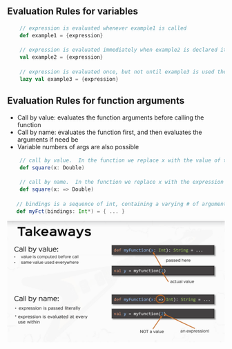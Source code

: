 ## Evaluation Rules for variables

<!-- code -->
```scala
    // expression is evaluated whenever example1 is called
    def example1 = {expression}      
    
    // expression is evaluated immediately when example2 is declared its value copied once
    val example2 = {expression}

    // expression is evaluated once, but not until example3 is used the first time     
    lazy val example3 = {expression} 
```


## Evaluation Rules for function arguments

- Call by value: evaluates the function arguments before calling the function
- Call by name: evaluates the function first, and then evaluates the arguments if need be
- Variable numbers of args are also possible

<!-- code -->
```scala
    // call by value.  In the function we replace x with the value of the expression passed after evaluation
    def square(x: Double)
 
    // call by name.  In the function we replace x with the expression itself that we passed in.
    def square(x: => Double)

   // bindings is a sequence of int, containing a varying # of arguments 
   def myFct(bindings: Int*) = { ... } 
```

![CBVvsCBN](./imgs/rtjvmCBVvsCBN.png) 
